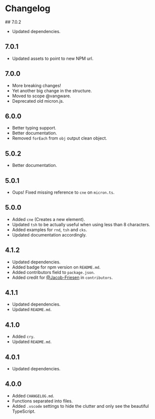 # Changelog

## 7.0.2

- Updated dependencies.

## 7.0.1

- Updated assets to point to new NPM url.

## 7.0.0

- More breaking changes!
- Yet another big change in the structure.
- Moved to scope @vangware.
- Deprecated old micron.js.

## 6.0.0

- Better typing support.
- Better documentation.
- Removed `forEach` from `obj` output clean object.

## 5.0.2

- Better documentation.

## 5.0.1

- Oups! Fixed missing reference to `cne` on `micron.ts`.

## 5.0.0

- Added `cne` (Creates a new element).
- Updated `tsh` to be actually useful when using less than 8 characters.
- Added examples for `rnd`, `tsh` and `cks`.
- Updated documentation accordingly.

## 4.1.2

- Updated dependencies.
- Added badge for npm version on `README.md`.
- Added contributors field to `package.json`.
- Added credit for [@Jacob-Friesen](https://github.com/Jacob-Friesen) in `contributors`.

## 4.1.1

- Updated dependencies.
- Updated `README.md`.

## 4.1.0

- Added `cry`.
- Updated `README.md`.

## 4.0.1

- Updated dependencies.

## 4.0.0

- Added `CHANGELOG.md`.
- Functions separated into files.
- Added `.vscode` settings to hide the clutter and only see the beautiful TypeScript.
